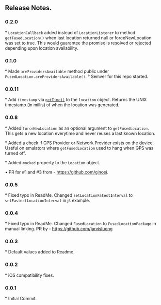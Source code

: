 ## Release Notes.

### 0.2.0
° `LocationCallback` added instead of `LocationListener` to method `getFusedLocation()` when last location returned null or forceNewLocation was set to true. This would guarantee the promise is resolved or rejected depending upon location availability.

### 0.1.0
° Made `areProvidersAvailable` method public under `FusedLocation.areProvidersAvailable()`.
° Semver for this repo started.

### 0.0.11
° Add `timestamp` via [`getTime()`](https://developer.android.com/reference/android/location/Location.html#getTime()) to the `location` object. Returns the UNIX timestamp (in millis) of when the location was generated.

### 0.0.8
° Added `forceNewLocation` as an optional argument to `getFusedLocation`. This gets a new location everytime and never reuses a last known location.

° Added a check if GPS Provider or Network Provider exists on the device. Useful on emulators where `getFusedLocation` used to hang when GPS was turned off.

° Added `mocked` property to the `Location` object.

• PR for #1 and #3 from - https://github.com/ginosi.

### 0.0.5
° Fixed typo in ReadMe. Changed `setLocationFatestInterval` to `setFastestLocationInterval` in js example.

### 0.0.4
° Fixed typo in ReadMe. Changed `FusedLocation` to `FusedLocationPackage` in manual linking.
PR by - https://github.com/jarvisluong

### 0.0.3
° Default values added to Readme.

### 0.0.2
° iOS compatibility fixes.

### 0.0.1
° Initial Commit.
